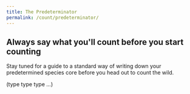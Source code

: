 ```yaml
---
title: The Predeterminator
permalink: /count/predeterminator/
---
```


## Always say what you'll count before you start counting

Stay tuned for a guide to a standard way of writing down your predetermined species core before you head out to count the wild.

(type type type ...)
